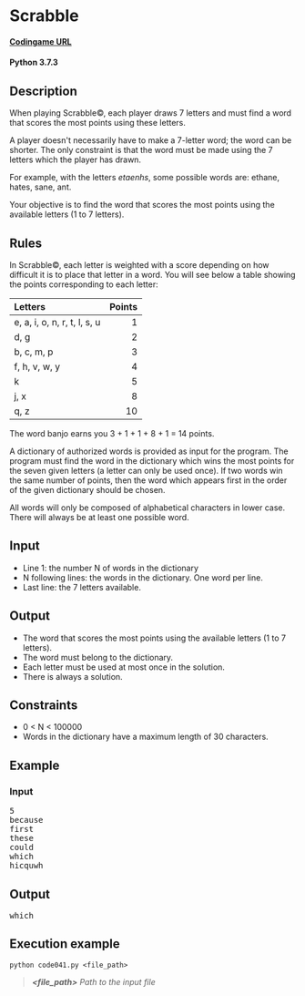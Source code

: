 # Scrabble

#### [Codingame URL](https://www.codingame.com/ide/puzzle/scrabble)
#### Python 3.7.3

## Description
When playing Scrabble©, each player draws 7 letters and must find a word
that scores the most points using these letters.

A player doesn't necessarily have to make a 7-letter word; the word can
be shorter. The only constraint is that the word must be made using the
7 letters which the player has drawn.

For example, with the letters _etaenhs_, some possible words are:
ethane, hates, sane, ant.

Your objective is to find the word that scores the most points using the
available letters (1 to 7 letters).

## Rules
In Scrabble©, each letter is weighted with a score depending on how
difficult it is to place that letter in a word. You will see below a
table showing the points corresponding to each letter:

| Letters						| Points						|
| :---------------------------- | ----------------------------: |
| e, a, i, o, n, r, t, l, s, u	| 							  1 |
| d, g							|							  2 |
| b, c, m, p					|							  3 |
| f, h, v, w, y					|							  4 |
| k								|							  5 |
| j, x							|							  8 |
| q, z							|							 10 |

The word banjo earns you 3 + 1 + 1 + 8 + 1 = 14 points.

A dictionary of authorized words is provided as input for the program.
The program must find the word in the dictionary which wins the most
points for the seven given letters (a letter can only be used once). If
two words win the same number of points, then the word which appears
first in the order of the given dictionary should be chosen.

All words will only be composed of alphabetical characters in lower
case. There will always be at least one possible word.

## Input
- Line 1: the number N of words in the dictionary
- N following lines: the words in the dictionary. One word per line.
- Last line: the 7 letters available.

## Output
- The word that scores the most points using the available letters (1 to
7 letters).
- The word must belong to the dictionary.
- Each letter must be used at most once in the solution.
- There is always a solution.

## Constraints
- 0 < N < 100000
- Words in the dictionary have a maximum length of 30 characters.

## Example
### Input
<pre>
5
because
first
these
could
which
hicquwh
</pre>

## Output
<pre>which</pre>

## Execution example
```
python code041.py <file_path>
```

> **_<file_path>_** *Path to the input file*
